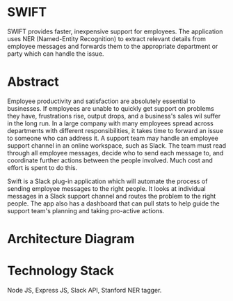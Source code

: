 <!--I would like you guys to tweak this a bit. Make it for supporting employees within an enterprise. develop a slack plug-in application which looks at individual messages in a slack support channel and routes the problem to the right people. NER tagger is a good idea. The app should also have a dashboard that can pull stats to help guide the support team planning and taking pro-active actions. Goal is to provide faster and inexpensive support. -->

# SWIFT
SWIFT provides faster, inexpensive support for employees. The application uses NER (Named-Entity Recognition) to extract relevant details from employee messages and forwards them to the appropriate department or party which can handle the issue.

# Abstract
<!--Today, Customer Service is very important in businesses. If customer complaints are not handled quickly, that leads to dissatisfaction which can promote a decrease in sales in the long run. So successful businesses do require the complaints to be addressed quickly. And when there are a lot of customer complaints to be addressed, it takes some time to forward the complaints to the respective department and solve the issue. In that scenario, SWIFT can help the businesses by forwarding the emails to the concerned department without any need of employees. This will reduce the time to solve the issue.-->

Employee productivity and satisfaction are absolutely essential to businesses. If employees are unable to quickly get support on problems they have, frustrations rise, output drops, and a business's sales wil suffer in the long run. In a large company with many employees spread across departments with different responsibilities, it takes time to forward an issue to someone who can address it. A support team may handle an employee support channel in an online workspace, such as Slack. The team must read through all employee messages, decide who to send each message to, and coordinate further actions between the people involved. Much cost and effort is spent to do this.

Swift is a Slack plug-in application which will automate the process of sending employee messages to the right people. It looks at individual messages in a Slack support channel and routes the problem to the right people. The app also has a dashboard that can pull stats to help guide the support team's planning and taking pro-active actions.

# Architecture Diagram

# Technology Stack
Node JS, Express JS, Slack API, Stanford NER tagger.


